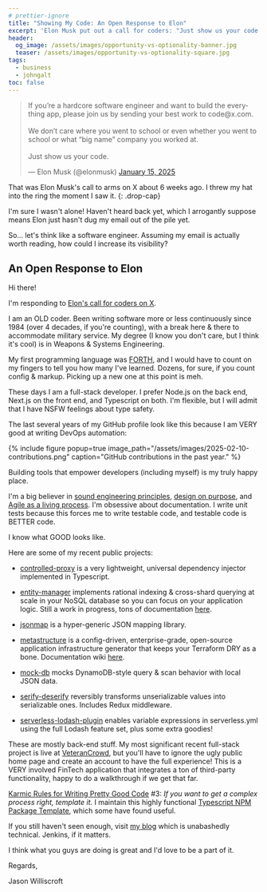 ```yaml
---
# prettier-ignore
title: "Showing My Code: An Open Response to Elon"
excerpt: 'Elon Musk put out a call for coders: "Just show us your code!" Here''s mine.'
header:
  og_image: /assets/images/opportunity-vs-optionality-banner.jpg
  teaser: /assets/images/opportunity-vs-optionality-square.jpg
tags:
  - business
  - johngalt
toc: false
---
```


<blockquote class="twitter-tweet"><p lang="en" dir="ltr">If you’re a hardcore software engineer and want to build the everything app, please join us by sending your best work to code@x.com. <br><br>We don’t care where you went to school or even whether you went to school or what “big name” company you worked at. <br><br>Just show us your code.</p>&mdash; Elon Musk (@elonmusk) <a href="https://twitter.com/elonmusk/status/1879531470886465545?ref_src=twsrc%5Etfw">January 15, 2025</a></blockquote> <script async src="https://platform.twitter.com/widgets.js" charset="utf-8"></script>

That was Elon Musk's call to arms on X about 6 weeks ago. I threw my hat into the ring the moment I saw it.
{: .drop-cap}

I'm sure I wasn't alone! Haven't heard back yet, which I arrogantly suppose means Elon just hasn't dug my email out of the pile yet.

So... let's think like a software engineer. Assuming my email is actually worth reading, how could I increase its visibility?

## An Open Response to Elon

Hi there!

I'm responding to [Elon's call for coders on X](https://x.com/elonmusk/status/1879531470886465545).

I am an OLD coder. Been writing software more or less continuously since 1984 (over 4 decades, if you're counting), with a break here & there to accommodate military service. My degree (I know you don't care, but I think it's cool) is in Weapons & Systems Engineering.

My first programming language was [FORTH](<https://en.wikipedia.org/wiki/Forth_(programming_language)>), and I would have to count on my fingers to tell you how many I've learned. Dozens, for sure, if you count config & markup. Picking up a new one at this point is meh.

These days I am a full-stack developer. I prefer Node.js on the back end, Next.js on the front end, and Typescript on both. I'm flexible, but I will admit that I have NSFW feelings about type safety.

The last several years of my GitHub profile look like this because I am VERY good at writing DevOps automation:

{% include figure popup=true image_path="/assets/images/2025-02-10-contributions.png" caption="GitHub contributions in the past year." %}

Building tools that empower developers (including myself) is my truly happy place.

I'm a big believer in [sound engineering principles](/mixin-it-up-picking-the-right-problem-to-solve/), [design on purpose](/toolkits/project-governance/turning-the-crank-design-as-a-mechanical-process/), and [Agile as a living process](/toolkits/project-governance/a-modern-agile-project-manifesto/). I'm obsessive about documentation. I write unit tests because this forces me to write testable code, and testable code is BETTER code.

I know what GOOD looks like.

Here are some of my recent public projects:

- [controlled-proxy](https://github.com/karmaniverous/controlled-proxy) is a very lightweight, universal dependency injector implemented in Typescript.

- [entity-manager](https://github.com/karmaniverous/entity-manager) implements rational indexing & cross-shard querying at scale in your NoSQL database so you can focus on your application logic. Still a work in progress, tons of documentation [here](https://karmanivero.us/projects/entity-manager/intro/).

- [jsonmap](https://github.com/karmaniverous/jsonmap) is a hyper-generic JSON mapping library.

- [metastructure](https://github.com/karmaniverous/metastructure) is a config-driven, enterprise-grade, open-source application infrastructure generator that keeps your Terraform DRY as a bone. Documentation wiki [here](https://github.com/karmaniverous/metastructure/wiki).

- [mock-db](https://github.com/karmaniverous/mock-db) mocks DynamoDB-style query & scan behavior with local JSON data.

- [serify-deserify](https://github.com/karmaniverous/serify-deserify) reversibly transforms unserializable values into serializable ones. Includes Redux middleware.

- [serverless-lodash-plugin](https://github.com/karmaniverous/serverless-lodash-plugin) enables variable expressions in serverless.yml using the full Lodash feature set, plus some extra goodies!

These are mostly back-end stuff. My most significant recent full-stack project is live at [VeteranCrowd](https://veterancrowd.com), but you'll have to ignore the ugly public home page and create an account to have the full experience! This is a VERY involved FinTech application that integrates a ton of third-party functionality, happy to do a walkthrough if we get that far.

[Karmic Rules for Writing Pretty Good Code](https://github.com/karmaniverous/rules/) #3: _If you want to get a complex process right, template it._ I maintain this highly functional [Typescript NPM Package Template](https://github.com/karmaniverous/npm-package-template-ts), which some have found useful.

If you still haven't seen enough, visit [my blog](/) which is unabashedly technical. Jenkins, if it matters.

I think what you guys are doing is great and I'd love to be a part of it.

Regards,

Jason Williscroft
